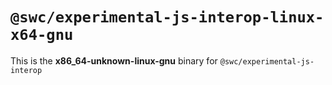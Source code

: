 # `@swc/experimental-js-interop-linux-x64-gnu`

This is the **x86_64-unknown-linux-gnu** binary for `@swc/experimental-js-interop`
